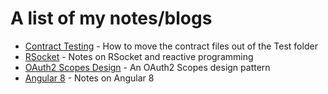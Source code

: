 # A list of my notes/blogs

* [Contract Testing] - How to move the contract files out of the Test folder
* [RSocket] - Notes on RSocket and reactive programming
* [OAuth2 Scopes Design] - An OAuth2 Scopes design pattern
* [Angular 8] - Notes on Angular 8

[Contract Testing]: 02.03.19-Contract-test-move/02.03.19-Contract-test-move.md
[RSocket]: 15.06.19-RSocket/rsocket-blog.md
[OAuth2 Scopes Design]: 15.10.19-Api-Scopes/oauth2-scopes-design.md
[Angular 8]: 09.11.19-Angular-notes/angular-blog.md